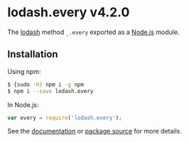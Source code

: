 # lodash.every v4.2.0

The [lodash](https://lodash.com/) method `_.every` exported as a [Node.js](https://nodejs.org/) module.

## Installation

Using npm:
```bash
$ {sudo -H} npm i -g npm
$ npm i --save lodash.every
```

In Node.js:
```js
var every = require('lodash.every');
```

See the [documentation](https://lodash.com/docs#every) or [package source](https://github.com/lodash/lodash/blob/4.2.0-npm-packages/lodash.every) for more details.
